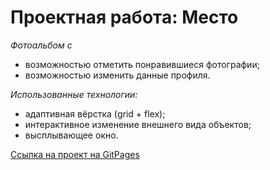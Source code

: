 # Проектная работа: Место

*Фотоальбом с*
* возможностью отметить понравившиеся фотографии;
* возможностью изменить данные профиля.

*Использованные технологии:*
* адаптивная вёрстка (grid + flex);
* интерактивное изменение внешнего вида объектов;
* высплывающее окно.

[Ссылка на проект на GitPages](https://vsevolod-scherbinin.github.io/russian-travel/index.html)
